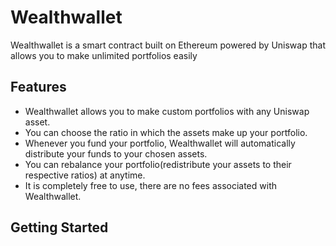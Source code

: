 # Wealthwallet
Wealthwallet is a smart contract built on Ethereum powered by Uniswap that allows you to make unlimited portfolios easily

## Features
+ Wealthwallet allows you to make custom portfolios with any Uniswap asset.
+ You can choose the ratio in which the assets make up your portfolio.
+ Whenever you fund your portfolio, Wealthwallet will automatically distribute your funds to your chosen assets.
+ You can rebalance your portfolio(redistribute your assets to their respective ratios) at anytime.
+ It is completely free to use, there are no fees associated with Wealthwallet.

## Getting Started
